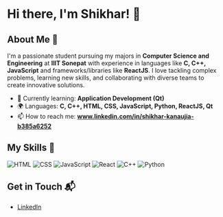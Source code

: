 # Hi there, I'm Shikhar! 👋

<!--![Banner Image](your_banner_image_url_here)-->

## About Me 🚀

I'm a passionate student pursuing my majors in **Computer Science and Engineering** at **IIIT Sonepat** with experience in languages like **C, C++, JavaScript** and frameworks/libraries like **ReactJS**. I love tackling complex problems, learning new skills, and collaborating with diverse teams to create innovative solutions.

- 🌱 Currently learning: **Application Development (Qt)**
- 🌍 Languages: **C, C++, HTML, CSS, JavaScript, Python, ReactJS, Qt**
- 📫 How to reach me: **www.linkedin.com/in/shikhar-kanaujia-b385a6252**

## My Skills 🧠

![HTML](https://img.shields.io/badge/-HTML-E34F26?style=flat-square&logo=html5&logoColor=white)
![CSS](https://img.shields.io/badge/-CSS-1572B6?style=flat-square&logo=css3&logoColor=white)
![JavaScript](https://img.shields.io/badge/-JavaScript-F7DF1E?style=flat-square&logo=javascript&logoColor=black)
![React](https://img.shields.io/badge/-React-61DAFB?style=flat-square&logo=react&logoColor=black)
![C++](https://img.shields.io/badge/C%2B%2B-00599C?style=for-the-badge&logo=c%2B%2B&logoColor=white)
![Python](https://img.shields.io/badge/Python-FFD43B?style=for-the-badge&logo=python&logoColor=blue)

<!--## Featured Projects 💻

### [Project 1 Title](project_1_link)

![Project 1 Screenshot](project_1_screenshot_url)

**[Project 1 Title]** is a **[brief project description]** built with **[technologies used]**. This project demonstrates my ability to **[skills demonstrated by the project]**. You can check out the repository [here](project_1_repository_link).

### [Project 2 Title](project_2_link)

![Project 2 Screenshot](project_2_screenshot_url)

**[Project 2 Title]** is a **[brief project description]** built with **[technologies used]**. This project showcases my skills in **[skills demonstrated by the project]**. You can check out the repository [here](project_2_repository_link).
-->
## Get in Touch 📬

- [LinkedIn](www.linkedin.com/in/shikhar-kanaujia-b385a6252)




